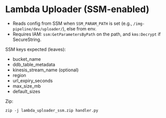 # Lambda Uploader (SSM-enabled)

- Reads config from SSM when `SSM_PARAM_PATH` is set (e.g., `/img-pipeline/dev/uploader/`), else from env.
- Requires IAM: `ssm:GetParametersByPath` on the path, and `kms:Decrypt` if SecureString.

SSM keys expected (leaves):
- bucket_name
- ddb_table_metadata
- kinesis_stream_name (optional)
- region
- url_expiry_seconds
- max_size_mb
- default_sizes

Zip:
```
zip -j lambda_uploader_ssm.zip handler.py
```
